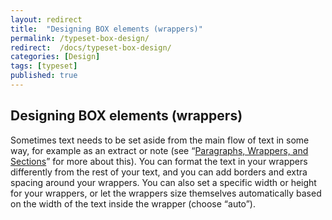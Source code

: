 ```yaml
---
layout: redirect
title:  "Designing BOX elements (wrappers)"
permalink: /typeset-box-design/
redirect:  /docs/typeset-box-design/
categories: [Design]
tags: [typeset]
published: true
---
```


<section data-type="chapter" class="hsecchapter" data-hederis-type="hsecchapter" id="typeset-box-design" data-pi-attrs="id: typeset-box-design; data-tags: typeset;" role="doc-chapter" data-tags="typeset" data-author-name=" " data-book-title=" " title="Designing BOX elements (wrappers)"><h1 data-hederis-type="hblkchaptitle" class="hblkchaptitle" id="pl9PEf1Pp">Designing BOX elements (wrappers)</h1><p class="hblkp" data-hederis-type="hblkp" id="ppMlzKn5h">Sometimes text needs to be set aside from the main flow of text in some way, for example as an extract or note (see &#8220;<a href="{% post_url 2020-08-25-11-ParagraphsWrappersSectionsandInlines %}" data-hederis-type="hspana" id="p9YehNyci"><span class="Hyperlink" data-hederis-type="hspnspan" id="p8KmNUxHC">Paragraphs, Wrappers, and Sections</span></a>&#8221; for more about this). You can format the text in your wrappers differently from the rest of your text, and you can add borders and extra spacing around your wrappers. You can also set a specific width or height for your wrappers, or let the wrappers size themselves automatically based on the width of the text inside the wrapper (choose &#8220;auto&#8221;).</p></section>